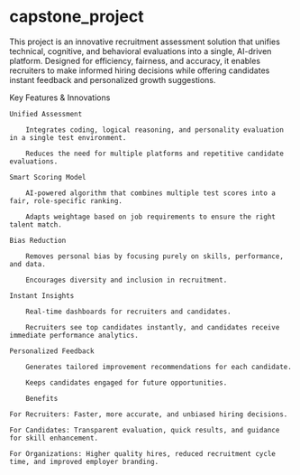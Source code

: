 # capstone_project
This project is an innovative recruitment assessment solution that unifies technical, cognitive, and behavioral evaluations into a single, AI-driven platform. Designed for efficiency, fairness, and accuracy, it enables recruiters to make informed hiring decisions while offering candidates instant feedback and personalized growth suggestions.

Key Features & Innovations

    Unified Assessment

        Integrates coding, logical reasoning, and personality evaluation in a single test environment.

        Reduces the need for multiple platforms and repetitive candidate evaluations.

    Smart Scoring Model

        AI-powered algorithm that combines multiple test scores into a fair, role-specific ranking.

        Adapts weightage based on job requirements to ensure the right talent match.

    Bias Reduction

        Removes personal bias by focusing purely on skills, performance, and data.

        Encourages diversity and inclusion in recruitment.

    Instant Insights

        Real-time dashboards for recruiters and candidates.

        Recruiters see top candidates instantly, and candidates receive immediate performance analytics.

    Personalized Feedback

        Generates tailored improvement recommendations for each candidate.

        Keeps candidates engaged for future opportunities.

        Benefits

    For Recruiters: Faster, more accurate, and unbiased hiring decisions.

    For Candidates: Transparent evaluation, quick results, and guidance for skill enhancement.

    For Organizations: Higher quality hires, reduced recruitment cycle time, and improved employer branding.
